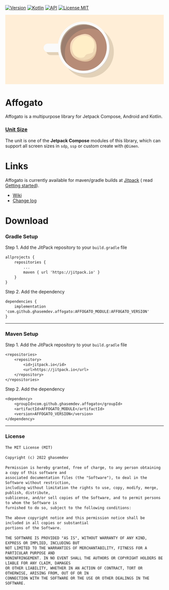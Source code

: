 [![Version](https://shields.io/badge/VERSION-1.0.0--beta02-blue?style=for-the-badge)](https://github.com/ghasemdev/affogato/releases/tag/1.0.0-beta02)
[![Kotlin](https://shields.io/badge/Kotlin-1.7.10-pink?style=for-the-badge)](https://kotlinlang.org/)
[![API](https://shields.io/badge/Api-+21-green?style=for-the-badge)](https://www.android.com/)
[![License MIT](https://shields.io/badge/LICENSE-MIT-orange?style=for-the-badge)](https://opensource.org/licenses/MIT)

![affogato_img](assets/affogato.png)

# Affogato

Affogato is a multipurpose library for Jetpack Compose, Android and Kotlin.

### [Unit Size](https://github.com/ghasemdev/affogato/wiki/Unit-Size)

The unit is one of the **Jetpack Compose** modules of this library, which can support all screen
sizes in `sdp`, `ssp` or custom create with `@Dimen`.

# Links

Affogato is currently available for maven/gradle builds
at [Jitpack](https://jitpack.io/#ghasemdev/affogato/1.0.0-beta02) (
read [Getting started](https://github.com/ghasemdev/affogato/wiki/Getting-Started)).

* [Wiki](https://github.com/ghasemdev/affogato/wiki)
* [Change log](https://github.com/ghasemdev/affogato/blob/master/CHANGELOG.md)

# Download

### Gradle Setup

Step 1. Add the JitPack repository to your `build.gradle` file

```
allprojects {
    repositories {
        ...
        maven { url 'https://jitpack.io' }
    }
}
```

Step 2. Add the dependency

```
dependencies {
    implementation 'com.github.ghasemdev.affogato:AFFOGATO_MODULE:AFFOGATO_VERSION'
}
```

***

### Maven Setup

Step 1. Add the JitPack repository to your `build.gradle` file

```
<repositories>
    <repository>
        <id>jitpack.io</id>
        <url>https://jitpack.io</url>
    </repository>
</repositories>
```

Step 2. Add the dependency

```
<dependency>
    <groupId>com.github.ghasemdev.affogato</groupId>
    <artifactId>AFFOGATO_MODULE</artifactId>
    <version>AFFOGATO_VERSION</version>
</dependency>
```

***

### License

```
The MIT License (MIT)

Copyright (c) 2022 ghasemdev

Permission is hereby granted, free of charge, to any person obtaining a copy of this software and
associated documentation files (the "Software"), to deal in the Software without restriction,
including without limitation the rights to use, copy, modify, merge, publish, distribute,
sublicense, and/or sell copies of the Software, and to permit persons to whom the Software is
furnished to do so, subject to the following conditions:

The above copyright notice and this permission notice shall be included in all copies or substantial
portions of the Software.

THE SOFTWARE IS PROVIDED "AS IS", WITHOUT WARRANTY OF ANY KIND, EXPRESS OR IMPLIED, INCLUDING BUT
NOT LIMITED TO THE WARRANTIES OF MERCHANTABILITY, FITNESS FOR A PARTICULAR PURPOSE AND
NONINFRINGEMENT. IN NO EVENT SHALL THE AUTHORS OR COPYRIGHT HOLDERS BE LIABLE FOR ANY CLAIM, DAMAGES
OR OTHER LIABILITY, WHETHER IN AN ACTION OF CONTRACT, TORT OR OTHERWISE, ARISING FROM, OUT OF OR IN
CONNECTION WITH THE SOFTWARE OR THE USE OR OTHER DEALINGS IN THE SOFTWARE.
```
